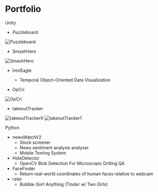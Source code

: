 # Portfolio
Unity
- Puzzleboard

![Puzzleboard](https://i.imgur.com/XOkiwiT.gif)
- SmashHero

![SmashHero](https://imgur.com/P70pNbv.gif)
- IronEagle

  - Temporal Object-Oriented Data Visualization
- OpCri

![OpCri](https://imgur.com/i4raJsz.png)
- takeoutTracker

![takeoutTracker0](https://imgur.com/PyVIH84.png)
![takeoutTracker1](https://imgur.com/KyYDXjf.png)

Python
- newsWatchV2
  - Stock screener
  - News sentiment analysis analyser
  - Mobile Texting System
- HoleDetector
  - OpenCV Blob Detection For Microscopic Drilling QA
- FaceFinder
  - Return real-world coordinates of human faces relative to webcam
- rater
  - Bubble-Sort Anything (Tinder w/ Two Girls)
